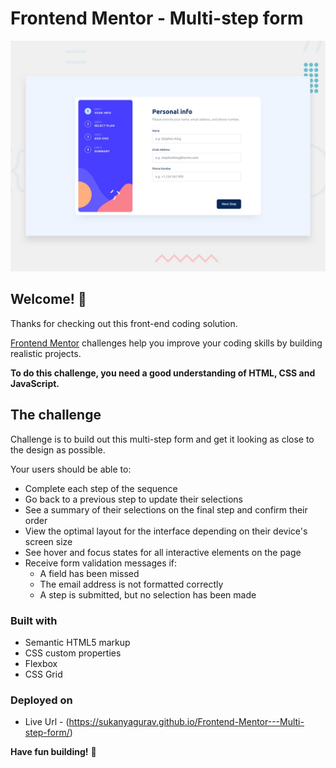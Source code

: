 # Frontend Mentor - Multi-step form

![Design preview for the Multi-step form coding challenge](./design/desktop-preview.jpg)

## Welcome! 👋

Thanks for checking out this front-end coding solution.

[Frontend Mentor](https://www.frontendmentor.io) challenges help you improve your coding skills by building realistic projects.

**To do this challenge, you need a good understanding of HTML, CSS and JavaScript.**

## The challenge

Challenge is to build out this multi-step form and get it looking as close to the design as possible.

Your users should be able to:

- Complete each step of the sequence
- Go back to a previous step to update their selections
- See a summary of their selections on the final step and confirm their order
- View the optimal layout for the interface depending on their device's screen size
- See hover and focus states for all interactive elements on the page
- Receive form validation messages if:
  - A field has been missed
  - The email address is not formatted correctly
  - A step is submitted, but no selection has been made

### Built with

- Semantic HTML5 markup
- CSS custom properties
- Flexbox
- CSS Grid

### Deployed on

- Live Url - (https://sukanyagurav.github.io/Frontend-Mentor---Multi-step-form/)

**Have fun building!** 🚀
